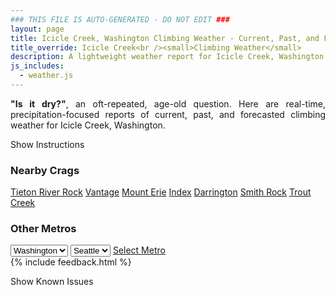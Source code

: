 ```yaml
---
### THIS FILE IS AUTO-GENERATED - DO NOT EDIT ###
layout: page
title: Icicle Creek, Washington Climbing Weather - Current, Past, and Forecasted Report
title_override: Icicle Creek<br /><small>Climbing Weather</small>
description: A lightweight weather report for Icicle Creek, Washington. Optimized for slow internet connections.
js_includes:
  - weather.js
---
```


<section class="measure center lh-copy f5-ns f6 ph2 mv4" style="text-align: justify;">
<strong>"Is it dry?"</strong>, an oft-repeated, age-old question. Here are real-time,
precipitation-focused reports of current, past, and forecasted climbing weather for Icicle Creek, Washington.
</section>

<p id="settings-toggle" class="mw5 b center tc hover-light-red black-70 pointer">Show Instructions</p>
<section id="settings" class="overflow-hidden" style="display:none;">
    <div class="mv2 ph2 center">
        <div class="fn f6 tc pv2">
            <p class="measure lh-copy center"><strong>Show/hide hourly forecasts</strong> by clicking the desired day.</p>
            <hr class="mw5 p0 mv2 o-60 b0 bt b--light-red light-red bg-light-red">
            <p class="measure lh-copy center"><strong>Current and Past conditions</strong> are measured by the nearest weather station. <strong>Forecast conditions</strong> are calculated and polled separately.</p>
            <hr class="mw5 p0 mv2 o-60 b0 bt b--light-red light-red bg-light-red">
            <p class="measure lh-copy center"><strong>Having issues?</strong> Try <a id="clear-cache" class="no-underline relative fancy-link light-red hover-light-red" href="#">clearing the local cache</a>.</p>
            <hr class="mw5 p0 mv2 o-60 b0 bt b--light-red light-red bg-light-red">
            <p class="measure lh-copy center">Weather data sourced from <a class="no-underline fancy-link relative light-red" target="_blank" href="https://www.weather.gov/documentation/services-web-api">weather.gov</a>.</p>
        </div>
    </div>
</section>
<section id="weather" data-crag="icicle-creek-washington" class="mv4-ns mv3 ph2 center"></section>
<section id="nearby" class="tc lh-copy">
  <h3>Nearby Crags</h3>
<a class="nowrap no-underline fancy-link relative light-red mh3" href="/crags/tieton-river-rock-washington-weather.html">Tieton River Rock</a>
<a class="nowrap no-underline fancy-link relative light-red mh3" href="/crags/vantage-washington-weather.html">Vantage</a>
<a class="nowrap no-underline fancy-link relative light-red mh3" href="/crags/mount-erie-washington-weather.html">Mount Erie</a>
<a class="nowrap no-underline fancy-link relative light-red mh3" href="/crags/index-washington-weather.html">Index</a>
<a class="nowrap no-underline fancy-link relative light-red mh3" href="/crags/darrington-washington-weather.html">Darrington</a>
<a class="nowrap no-underline fancy-link relative light-red mh3" href="/crags/smith-rock-oregon-weather.html">Smith Rock</a>
<a class="nowrap no-underline fancy-link relative light-red mh3" href="/crags/trout-creek-oregon-weather.html">Trout Creek</a>
</section>
<section id="nearby" class="tc lh-copy">
  <h3>Other Metros</h3>
  <select class="ma1 bg-near-white pa2" id="stateSel">
    <option value="Texas">Texas</option>
    <option value="Washington" selected>Washington</option>
    <option value="Colorado">Colorado</option>
    <option value="Tennessee">Tennessee</option>
    <option value="Utah">Utah</option>
    <option value="California">California</option>
  </select>
  <select class="ma1 bg-near-white pa2" id="citySel">
    <option value="Seattle" selected>Seattle</option>
  </select>
  <a id="selectMetro" class="f6 link dim ph3 pv2 ma1 dib white bg-light-red" href="/crags/seattle-washington-weather.html">Select Metro</a>
  <script>
    var states = [];
    states["Texas"] = "Austin"
    states["Washington"] = "Seattle"
    states["Colorado"] = "Denver"
    states["Tennessee"] = "Nashville"
    states["Utah"] = "Salt Lake City"
    states["California"] = "San Francisco|Los Angeles"
  </script>
</section>
{% include feedback.html %}
<p id="issues-toggle" class="mw5 b center tc hover-light-red black-70 pointer">Show Known Issues</p>
<section id="issues" class="overflow-hidden tc f6">
</section>

<script>
  var weekly_OTX_35_103 = false
  var hourly_OTX_35_103 = {"@context":["https://geojson.org/geojson-ld/geojson-context.jsonld",{"@version":"1.1","wx":"https://api.weather.gov/ontology#","geo":"http://www.opengis.net/ont/geosparql#","unit":"http://codes.wmo.int/common/unit/","@vocab":"https://api.weather.gov/ontology#"}],"type":"Feature","geometry":{"type":"Polygon","coordinates":[[[-120.7345075,47.548385],[-120.72864890000001,47.527796900000006],[-120.69818380000001,47.5317458],[-120.70403590000001,47.5523341],[-120.7345075,47.548385]]]},"properties":{"updated":"2022-12-11T07:37:02+00:00","units":"us","forecastGenerator":"HourlyForecastGenerator","generatedAt":"2022-12-11T08:35:51+00:00","updateTime":"2022-12-11T07:37:02+00:00","validTimes":"2022-12-11T01:00:00+00:00/P7DT2H","elevation":{"unitCode":"wmoUnit:m","value":627.888},"periods":[{"number":1,"name":"","startTime":"2022-12-11T00:00:00-08:00","endTime":"2022-12-11T01:00:00-08:00","isDaytime":false,"temperature":30,"temperatureUnit":"F","temperatureTrend":null,"windSpeed":"5 mph","windDirection":"SE","icon":"https://api.weather.gov/icons/land/night/bkn?size=small","shortForecast":"Mostly Cloudy","detailedForecast":""},{"number":2,"name":"","startTime":"2022-12-11T01:00:00-08:00","endTime":"2022-12-11T02:00:00-08:00","isDaytime":false,"temperature":30,"temperatureUnit":"F","temperatureTrend":null,"windSpeed":"5 mph","windDirection":"SW","icon":"https://api.weather.gov/icons/land/night/bkn?size=small","shortForecast":"Mostly Cloudy","detailedForecast":""},{"number":3,"name":"","startTime":"2022-12-11T02:00:00-08:00","endTime":"2022-12-11T03:00:00-08:00","isDaytime":false,"temperature":30,"temperatureUnit":"F","temperatureTrend":null,"windSpeed":"5 mph","windDirection":"W","icon":"https://api.weather.gov/icons/land/night/bkn?size=small","shortForecast":"Mostly Cloudy","detailedForecast":""},{"number":4,"name":"","startTime":"2022-12-11T03:00:00-08:00","endTime":"2022-12-11T04:00:00-08:00","isDaytime":false,"temperature":31,"temperatureUnit":"F","temperatureTrend":null,"windSpeed":"5 mph","windDirection":"NW","icon":"https://api.weather.gov/icons/land/night/bkn?size=small","shortForecast":"Mostly Cloudy","detailedForecast":""},{"number":5,"name":"","startTime":"2022-12-11T04:00:00-08:00","endTime":"2022-12-11T05:00:00-08:00","isDaytime":false,"temperature":31,"temperatureUnit":"F","temperatureTrend":null,"windSpeed":"3 mph","windDirection":"W","icon":"https://api.weather.gov/icons/land/night/bkn?size=small","shortForecast":"Mostly Cloudy","detailedForecast":""},{"number":6,"name":"","startTime":"2022-12-11T05:00:00-08:00","endTime":"2022-12-11T06:00:00-08:00","isDaytime":false,"temperature":29,"temperatureUnit":"F","temperatureTrend":null,"windSpeed":"5 mph","windDirection":"W","icon":"https://api.weather.gov/icons/land/night/bkn?size=small","shortForecast":"Mostly Cloudy","detailedForecast":""},{"number":7,"name":"","startTime":"2022-12-11T06:00:00-08:00","endTime":"2022-12-11T07:00:00-08:00","isDaytime":true,"temperature":30,"temperatureUnit":"F","temperatureTrend":null,"windSpeed":"5 mph","windDirection":"W","icon":"https://api.weather.gov/icons/land/day/bkn?size=small","shortForecast":"Mostly Cloudy","detailedForecast":""},{"number":8,"name":"","startTime":"2022-12-11T07:00:00-08:00","endTime":"2022-12-11T08:00:00-08:00","isDaytime":true,"temperature":30,"temperatureUnit":"F","temperatureTrend":null,"windSpeed":"5 mph","windDirection":"W","icon":"https://api.weather.gov/icons/land/day/bkn?size=small","shortForecast":"Mostly Cloudy","detailedForecast":""},{"number":9,"name":"","startTime":"2022-12-11T08:00:00-08:00","endTime":"2022-12-11T09:00:00-08:00","isDaytime":true,"temperature":29,"temperatureUnit":"F","temperatureTrend":null,"windSpeed":"5 mph","windDirection":"W","icon":"https://api.weather.gov/icons/land/day/bkn?size=small","shortForecast":"Partly Sunny","detailedForecast":""},{"number":10,"name":"","startTime":"2022-12-11T09:00:00-08:00","endTime":"2022-12-11T10:00:00-08:00","isDaytime":true,"temperature":32,"temperatureUnit":"F","temperatureTrend":null,"windSpeed":"3 mph","windDirection":"W","icon":"https://api.weather.gov/icons/land/day/bkn?size=small","shortForecast":"Partly Sunny","detailedForecast":""},{"number":11,"name":"","startTime":"2022-12-11T10:00:00-08:00","endTime":"2022-12-11T11:00:00-08:00","isDaytime":true,"temperature":33,"temperatureUnit":"F","temperatureTrend":null,"windSpeed":"5 mph","windDirection":"W","icon":"https://api.weather.gov/icons/land/day/fog?size=small","shortForecast":"Widespread Freezing Fog","detailedForecast":""},{"number":12,"name":"","startTime":"2022-12-11T11:00:00-08:00","endTime":"2022-12-11T12:00:00-08:00","isDaytime":true,"temperature":35,"temperatureUnit":"F","temperatureTrend":null,"windSpeed":"5 mph","windDirection":"NW","icon":"https://api.weather.gov/icons/land/day/sct?size=small","shortForecast":"Mostly Sunny","detailedForecast":""},{"number":13,"name":"","startTime":"2022-12-11T12:00:00-08:00","endTime":"2022-12-11T13:00:00-08:00","isDaytime":true,"temperature":35,"temperatureUnit":"F","temperatureTrend":null,"windSpeed":"6 mph","windDirection":"NW","icon":"https://api.weather.gov/icons/land/day/sct?size=small","shortForecast":"Mostly Sunny","detailedForecast":""},{"number":14,"name":"","startTime":"2022-12-11T13:00:00-08:00","endTime":"2022-12-11T14:00:00-08:00","isDaytime":true,"temperature":35,"temperatureUnit":"F","temperatureTrend":null,"windSpeed":"6 mph","windDirection":"W","icon":"https://api.weather.gov/icons/land/day/bkn?size=small","shortForecast":"Partly Sunny","detailedForecast":""},{"number":15,"name":"","startTime":"2022-12-11T14:00:00-08:00","endTime":"2022-12-11T15:00:00-08:00","isDaytime":true,"temperature":34,"temperatureUnit":"F","temperatureTrend":null,"windSpeed":"7 mph","windDirection":"W","icon":"https://api.weather.gov/icons/land/day/sct?size=small","shortForecast":"Mostly Sunny","detailedForecast":""},{"number":16,"name":"","startTime":"2022-12-11T15:00:00-08:00","endTime":"2022-12-11T16:00:00-08:00","isDaytime":true,"temperature":33,"temperatureUnit":"F","temperatureTrend":null,"windSpeed":"8 mph","windDirection":"W","icon":"https://api.weather.gov/icons/land/day/sct?size=small","shortForecast":"Mostly Sunny","detailedForecast":""},{"number":17,"name":"","startTime":"2022-12-11T16:00:00-08:00","endTime":"2022-12-11T17:00:00-08:00","isDaytime":true,"temperature":30,"temperatureUnit":"F","temperatureTrend":null,"windSpeed":"8 mph","windDirection":"W","icon":"https://api.weather.gov/icons/land/day/sct?size=small","shortForecast":"Mostly Sunny","detailedForecast":""},{"number":18,"name":"","startTime":"2022-12-11T17:00:00-08:00","endTime":"2022-12-11T18:00:00-08:00","isDaytime":true,"temperature":28,"temperatureUnit":"F","temperatureTrend":null,"windSpeed":"8 mph","windDirection":"W","icon":"https://api.weather.gov/icons/land/day/sct?size=small","shortForecast":"Mostly Sunny","detailedForecast":""},{"number":19,"name":"","startTime":"2022-12-11T18:00:00-08:00","endTime":"2022-12-11T19:00:00-08:00","isDaytime":false,"temperature":28,"temperatureUnit":"F","temperatureTrend":null,"windSpeed":"8 mph","windDirection":"W","icon":"https://api.weather.gov/icons/land/night/few?size=small","shortForecast":"Mostly Clear","detailedForecast":""},{"number":20,"name":"","startTime":"2022-12-11T19:00:00-08:00","endTime":"2022-12-11T20:00:00-08:00","isDaytime":false,"temperature":29,"temperatureUnit":"F","temperatureTrend":null,"windSpeed":"9 mph","windDirection":"W","icon":"https://api.weather.gov/icons/land/night/few?size=small","shortForecast":"Mostly Clear","detailedForecast":""},{"number":21,"name":"","startTime":"2022-12-11T20:00:00-08:00","endTime":"2022-12-11T21:00:00-08:00","isDaytime":false,"temperature":28,"temperatureUnit":"F","temperatureTrend":null,"windSpeed":"9 mph","windDirection":"W","icon":"https://api.weather.gov/icons/land/night/few?size=small","shortForecast":"Mostly Clear","detailedForecast":""},{"number":22,"name":"","startTime":"2022-12-11T21:00:00-08:00","endTime":"2022-12-11T22:00:00-08:00","isDaytime":false,"temperature":28,"temperatureUnit":"F","temperatureTrend":null,"windSpeed":"9 mph","windDirection":"W","icon":"https://api.weather.gov/icons/land/night/few?size=small","shortForecast":"Mostly Clear","detailedForecast":""},{"number":23,"name":"","startTime":"2022-12-11T22:00:00-08:00","endTime":"2022-12-11T23:00:00-08:00","isDaytime":false,"temperature":28,"temperatureUnit":"F","temperatureTrend":null,"windSpeed":"8 mph","windDirection":"W","icon":"https://api.weather.gov/icons/land/night/few?size=small","shortForecast":"Mostly Clear","detailedForecast":""},{"number":24,"name":"","startTime":"2022-12-11T23:00:00-08:00","endTime":"2022-12-12T00:00:00-08:00","isDaytime":false,"temperature":27,"temperatureUnit":"F","temperatureTrend":null,"windSpeed":"8 mph","windDirection":"W","icon":"https://api.weather.gov/icons/land/night/few?size=small","shortForecast":"Mostly Clear","detailedForecast":""},{"number":25,"name":"","startTime":"2022-12-12T00:00:00-08:00","endTime":"2022-12-12T01:00:00-08:00","isDaytime":false,"temperature":27,"temperatureUnit":"F","temperatureTrend":null,"windSpeed":"8 mph","windDirection":"W","icon":"https://api.weather.gov/icons/land/night/few?size=small","shortForecast":"Mostly Clear","detailedForecast":""},{"number":26,"name":"","startTime":"2022-12-12T01:00:00-08:00","endTime":"2022-12-12T02:00:00-08:00","isDaytime":false,"temperature":26,"temperatureUnit":"F","temperatureTrend":null,"windSpeed":"7 mph","windDirection":"W","icon":"https://api.weather.gov/icons/land/night/sct?size=small","shortForecast":"Partly Cloudy","detailedForecast":""},{"number":27,"name":"","startTime":"2022-12-12T02:00:00-08:00","endTime":"2022-12-12T03:00:00-08:00","isDaytime":false,"temperature":26,"temperatureUnit":"F","temperatureTrend":null,"windSpeed":"7 mph","windDirection":"W","icon":"https://api.weather.gov/icons/land/night/sct?size=small","shortForecast":"Partly Cloudy","detailedForecast":""},{"number":28,"name":"","startTime":"2022-12-12T03:00:00-08:00","endTime":"2022-12-12T04:00:00-08:00","isDaytime":false,"temperature":26,"temperatureUnit":"F","temperatureTrend":null,"windSpeed":"7 mph","windDirection":"W","icon":"https://api.weather.gov/icons/land/night/sct?size=small","shortForecast":"Partly Cloudy","detailedForecast":""},{"number":29,"name":"","startTime":"2022-12-12T04:00:00-08:00","endTime":"2022-12-12T05:00:00-08:00","isDaytime":false,"temperature":26,"temperatureUnit":"F","temperatureTrend":null,"windSpeed":"7 mph","windDirection":"W","icon":"https://api.weather.gov/icons/land/night/sct?size=small","shortForecast":"Partly Cloudy","detailedForecast":""},{"number":30,"name":"","startTime":"2022-12-12T05:00:00-08:00","endTime":"2022-12-12T06:00:00-08:00","isDaytime":false,"temperature":25,"temperatureUnit":"F","temperatureTrend":null,"windSpeed":"7 mph","windDirection":"W","icon":"https://api.weather.gov/icons/land/night/sct?size=small","shortForecast":"Partly Cloudy","detailedForecast":""},{"number":31,"name":"","startTime":"2022-12-12T06:00:00-08:00","endTime":"2022-12-12T07:00:00-08:00","isDaytime":true,"temperature":24,"temperatureUnit":"F","temperatureTrend":null,"windSpeed":"7 mph","windDirection":"W","icon":"https://api.weather.gov/icons/land/day/sct?size=small","shortForecast":"Mostly Sunny","detailedForecast":""},{"number":32,"name":"","startTime":"2022-12-12T07:00:00-08:00","endTime":"2022-12-12T08:00:00-08:00","isDaytime":true,"temperature":24,"temperatureUnit":"F","temperatureTrend":null,"windSpeed":"6 mph","windDirection":"W","icon":"https://api.weather.gov/icons/land/day/sct?size=small","shortForecast":"Mostly Sunny","detailedForecast":""},{"number":33,"name":"","startTime":"2022-12-12T08:00:00-08:00","endTime":"2022-12-12T09:00:00-08:00","isDaytime":true,"temperature":25,"temperatureUnit":"F","temperatureTrend":null,"windSpeed":"6 mph","windDirection":"W","icon":"https://api.weather.gov/icons/land/day/sct?size=small","shortForecast":"Mostly Sunny","detailedForecast":""},{"number":34,"name":"","startTime":"2022-12-12T09:00:00-08:00","endTime":"2022-12-12T10:00:00-08:00","isDaytime":true,"temperature":26,"temperatureUnit":"F","temperatureTrend":null,"windSpeed":"6 mph","windDirection":"W","icon":"https://api.weather.gov/icons/land/day/sct?size=small","shortForecast":"Mostly Sunny","detailedForecast":""},{"number":35,"name":"","startTime":"2022-12-12T10:00:00-08:00","endTime":"2022-12-12T11:00:00-08:00","isDaytime":true,"temperature":28,"temperatureUnit":"F","temperatureTrend":null,"windSpeed":"5 mph","windDirection":"W","icon":"https://api.weather.gov/icons/land/day/sct?size=small","shortForecast":"Mostly Sunny","detailedForecast":""},{"number":36,"name":"","startTime":"2022-12-12T11:00:00-08:00","endTime":"2022-12-12T12:00:00-08:00","isDaytime":true,"temperature":30,"temperatureUnit":"F","temperatureTrend":null,"windSpeed":"5 mph","windDirection":"W","icon":"https://api.weather.gov/icons/land/day/sct?size=small","shortForecast":"Mostly Sunny","detailedForecast":""},{"number":37,"name":"","startTime":"2022-12-12T12:00:00-08:00","endTime":"2022-12-12T13:00:00-08:00","isDaytime":true,"temperature":32,"temperatureUnit":"F","temperatureTrend":null,"windSpeed":"5 mph","windDirection":"W","icon":"https://api.weather.gov/icons/land/day/sct?size=small","shortForecast":"Mostly Sunny","detailedForecast":""},{"number":38,"name":"","startTime":"2022-12-12T13:00:00-08:00","endTime":"2022-12-12T14:00:00-08:00","isDaytime":true,"temperature":32,"temperatureUnit":"F","temperatureTrend":null,"windSpeed":"3 mph","windDirection":"NW","icon":"https://api.weather.gov/icons/land/day/sct?size=small","shortForecast":"Mostly Sunny","detailedForecast":""},{"number":39,"name":"","startTime":"2022-12-12T14:00:00-08:00","endTime":"2022-12-12T15:00:00-08:00","isDaytime":true,"temperature":31,"temperatureUnit":"F","temperatureTrend":null,"windSpeed":"3 mph","windDirection":"NW","icon":"https://api.weather.gov/icons/land/day/sct?size=small","shortForecast":"Mostly Sunny","detailedForecast":""},{"number":40,"name":"","startTime":"2022-12-12T15:00:00-08:00","endTime":"2022-12-12T16:00:00-08:00","isDaytime":true,"temperature":29,"temperatureUnit":"F","temperatureTrend":null,"windSpeed":"3 mph","windDirection":"NW","icon":"https://api.weather.gov/icons/land/day/sct?size=small","shortForecast":"Mostly Sunny","detailedForecast":""},{"number":41,"name":"","startTime":"2022-12-12T16:00:00-08:00","endTime":"2022-12-12T17:00:00-08:00","isDaytime":true,"temperature":27,"temperatureUnit":"F","temperatureTrend":null,"windSpeed":"3 mph","windDirection":"W","icon":"https://api.weather.gov/icons/land/day/sct?size=small","shortForecast":"Mostly Sunny","detailedForecast":""},{"number":42,"name":"","startTime":"2022-12-12T17:00:00-08:00","endTime":"2022-12-12T18:00:00-08:00","isDaytime":true,"temperature":26,"temperatureUnit":"F","temperatureTrend":null,"windSpeed":"3 mph","windDirection":"W","icon":"https://api.weather.gov/icons/land/day/sct?size=small","shortForecast":"Mostly Sunny","detailedForecast":""},{"number":43,"name":"","startTime":"2022-12-12T18:00:00-08:00","endTime":"2022-12-12T19:00:00-08:00","isDaytime":false,"temperature":25,"temperatureUnit":"F","temperatureTrend":null,"windSpeed":"3 mph","windDirection":"W","icon":"https://api.weather.gov/icons/land/night/sct?size=small","shortForecast":"Partly Cloudy","detailedForecast":""},{"number":44,"name":"","startTime":"2022-12-12T19:00:00-08:00","endTime":"2022-12-12T20:00:00-08:00","isDaytime":false,"temperature":24,"temperatureUnit":"F","temperatureTrend":null,"windSpeed":"5 mph","windDirection":"W","icon":"https://api.weather.gov/icons/land/night/sct?size=small","shortForecast":"Partly Cloudy","detailedForecast":""},{"number":45,"name":"","startTime":"2022-12-12T20:00:00-08:00","endTime":"2022-12-12T21:00:00-08:00","isDaytime":false,"temperature":24,"temperatureUnit":"F","temperatureTrend":null,"windSpeed":"5 mph","windDirection":"W","icon":"https://api.weather.gov/icons/land/night/sct?size=small","shortForecast":"Partly Cloudy","detailedForecast":""},{"number":46,"name":"","startTime":"2022-12-12T21:00:00-08:00","endTime":"2022-12-12T22:00:00-08:00","isDaytime":false,"temperature":24,"temperatureUnit":"F","temperatureTrend":null,"windSpeed":"5 mph","windDirection":"W","icon":"https://api.weather.gov/icons/land/night/sct?size=small","shortForecast":"Partly Cloudy","detailedForecast":""},{"number":47,"name":"","startTime":"2022-12-12T22:00:00-08:00","endTime":"2022-12-12T23:00:00-08:00","isDaytime":false,"temperature":24,"temperatureUnit":"F","temperatureTrend":null,"windSpeed":"5 mph","windDirection":"W","icon":"https://api.weather.gov/icons/land/night/sct?size=small","shortForecast":"Partly Cloudy","detailedForecast":""},{"number":48,"name":"","startTime":"2022-12-12T23:00:00-08:00","endTime":"2022-12-13T00:00:00-08:00","isDaytime":false,"temperature":23,"temperatureUnit":"F","temperatureTrend":null,"windSpeed":"5 mph","windDirection":"W","icon":"https://api.weather.gov/icons/land/night/sct?size=small","shortForecast":"Partly Cloudy","detailedForecast":""},{"number":49,"name":"","startTime":"2022-12-13T00:00:00-08:00","endTime":"2022-12-13T01:00:00-08:00","isDaytime":false,"temperature":23,"temperatureUnit":"F","temperatureTrend":null,"windSpeed":"5 mph","windDirection":"W","icon":"https://api.weather.gov/icons/land/night/sct?size=small","shortForecast":"Partly Cloudy","detailedForecast":""},{"number":50,"name":"","startTime":"2022-12-13T01:00:00-08:00","endTime":"2022-12-13T02:00:00-08:00","isDaytime":false,"temperature":23,"temperatureUnit":"F","temperatureTrend":null,"windSpeed":"3 mph","windDirection":"W","icon":"https://api.weather.gov/icons/land/night/sct?size=small","shortForecast":"Partly Cloudy","detailedForecast":""},{"number":51,"name":"","startTime":"2022-12-13T02:00:00-08:00","endTime":"2022-12-13T03:00:00-08:00","isDaytime":false,"temperature":22,"temperatureUnit":"F","temperatureTrend":null,"windSpeed":"3 mph","windDirection":"W","icon":"https://api.weather.gov/icons/land/night/sct?size=small","shortForecast":"Partly Cloudy","detailedForecast":""},{"number":52,"name":"","startTime":"2022-12-13T03:00:00-08:00","endTime":"2022-12-13T04:00:00-08:00","isDaytime":false,"temperature":21,"temperatureUnit":"F","temperatureTrend":null,"windSpeed":"3 mph","windDirection":"W","icon":"https://api.weather.gov/icons/land/night/sct?size=small","shortForecast":"Partly Cloudy","detailedForecast":""},{"number":53,"name":"","startTime":"2022-12-13T04:00:00-08:00","endTime":"2022-12-13T05:00:00-08:00","isDaytime":false,"temperature":20,"temperatureUnit":"F","temperatureTrend":null,"windSpeed":"3 mph","windDirection":"W","icon":"https://api.weather.gov/icons/land/night/sct?size=small","shortForecast":"Partly Cloudy","detailedForecast":""},{"number":54,"name":"","startTime":"2022-12-13T05:00:00-08:00","endTime":"2022-12-13T06:00:00-08:00","isDaytime":false,"temperature":19,"temperatureUnit":"F","temperatureTrend":null,"windSpeed":"3 mph","windDirection":"W","icon":"https://api.weather.gov/icons/land/night/sct?size=small","shortForecast":"Partly Cloudy","detailedForecast":""},{"number":55,"name":"","startTime":"2022-12-13T06:00:00-08:00","endTime":"2022-12-13T07:00:00-08:00","isDaytime":true,"temperature":19,"temperatureUnit":"F","temperatureTrend":null,"windSpeed":"3 mph","windDirection":"W","icon":"https://api.weather.gov/icons/land/day/sct?size=small","shortForecast":"Mostly Sunny","detailedForecast":""},{"number":56,"name":"","startTime":"2022-12-13T07:00:00-08:00","endTime":"2022-12-13T08:00:00-08:00","isDaytime":true,"temperature":19,"temperatureUnit":"F","temperatureTrend":null,"windSpeed":"5 mph","windDirection":"W","icon":"https://api.weather.gov/icons/land/day/sct?size=small","shortForecast":"Mostly Sunny","detailedForecast":""},{"number":57,"name":"","startTime":"2022-12-13T08:00:00-08:00","endTime":"2022-12-13T09:00:00-08:00","isDaytime":true,"temperature":20,"temperatureUnit":"F","temperatureTrend":null,"windSpeed":"5 mph","windDirection":"W","icon":"https://api.weather.gov/icons/land/day/sct?size=small","shortForecast":"Mostly Sunny","detailedForecast":""},{"number":58,"name":"","startTime":"2022-12-13T09:00:00-08:00","endTime":"2022-12-13T10:00:00-08:00","isDaytime":true,"temperature":23,"temperatureUnit":"F","temperatureTrend":null,"windSpeed":"5 mph","windDirection":"W","icon":"https://api.weather.gov/icons/land/day/sct?size=small","shortForecast":"Mostly Sunny","detailedForecast":""},{"number":59,"name":"","startTime":"2022-12-13T10:00:00-08:00","endTime":"2022-12-13T11:00:00-08:00","isDaytime":true,"temperature":25,"temperatureUnit":"F","temperatureTrend":null,"windSpeed":"5 mph","windDirection":"E","icon":"https://api.weather.gov/icons/land/day/sct?size=small","shortForecast":"Mostly Sunny","detailedForecast":""},{"number":60,"name":"","startTime":"2022-12-13T11:00:00-08:00","endTime":"2022-12-13T12:00:00-08:00","isDaytime":true,"temperature":27,"temperatureUnit":"F","temperatureTrend":null,"windSpeed":"5 mph","windDirection":"E","icon":"https://api.weather.gov/icons/land/day/sct?size=small","shortForecast":"Mostly Sunny","detailedForecast":""},{"number":61,"name":"","startTime":"2022-12-13T12:00:00-08:00","endTime":"2022-12-13T13:00:00-08:00","isDaytime":true,"temperature":28,"temperatureUnit":"F","temperatureTrend":null,"windSpeed":"5 mph","windDirection":"E","icon":"https://api.weather.gov/icons/land/day/sct?size=small","shortForecast":"Mostly Sunny","detailedForecast":""},{"number":62,"name":"","startTime":"2022-12-13T13:00:00-08:00","endTime":"2022-12-13T14:00:00-08:00","isDaytime":true,"temperature":28,"temperatureUnit":"F","temperatureTrend":null,"windSpeed":"6 mph","windDirection":"E","icon":"https://api.weather.gov/icons/land/day/bkn?size=small","shortForecast":"Partly Sunny","detailedForecast":""},{"number":63,"name":"","startTime":"2022-12-13T14:00:00-08:00","endTime":"2022-12-13T15:00:00-08:00","isDaytime":true,"temperature":27,"temperatureUnit":"F","temperatureTrend":null,"windSpeed":"6 mph","windDirection":"E","icon":"https://api.weather.gov/icons/land/day/bkn?size=small","shortForecast":"Partly Sunny","detailedForecast":""},{"number":64,"name":"","startTime":"2022-12-13T15:00:00-08:00","endTime":"2022-12-13T16:00:00-08:00","isDaytime":true,"temperature":26,"temperatureUnit":"F","temperatureTrend":null,"windSpeed":"6 mph","windDirection":"E","icon":"https://api.weather.gov/icons/land/day/bkn?size=small","shortForecast":"Partly Sunny","detailedForecast":""},{"number":65,"name":"","startTime":"2022-12-13T16:00:00-08:00","endTime":"2022-12-13T17:00:00-08:00","isDaytime":true,"temperature":24,"temperatureUnit":"F","temperatureTrend":null,"windSpeed":"6 mph","windDirection":"E","icon":"https://api.weather.gov/icons/land/day/bkn?size=small","shortForecast":"Partly Sunny","detailedForecast":""},{"number":66,"name":"","startTime":"2022-12-13T17:00:00-08:00","endTime":"2022-12-13T18:00:00-08:00","isDaytime":true,"temperature":23,"temperatureUnit":"F","temperatureTrend":null,"windSpeed":"6 mph","windDirection":"E","icon":"https://api.weather.gov/icons/land/day/bkn?size=small","shortForecast":"Partly Sunny","detailedForecast":""},{"number":67,"name":"","startTime":"2022-12-13T18:00:00-08:00","endTime":"2022-12-13T19:00:00-08:00","isDaytime":false,"temperature":21,"temperatureUnit":"F","temperatureTrend":null,"windSpeed":"6 mph","windDirection":"E","icon":"https://api.weather.gov/icons/land/night/bkn?size=small","shortForecast":"Mostly Cloudy","detailedForecast":""},{"number":68,"name":"","startTime":"2022-12-13T19:00:00-08:00","endTime":"2022-12-13T20:00:00-08:00","isDaytime":false,"temperature":20,"temperatureUnit":"F","temperatureTrend":null,"windSpeed":"6 mph","windDirection":"E","icon":"https://api.weather.gov/icons/land/night/bkn?size=small","shortForecast":"Mostly Cloudy","detailedForecast":""},{"number":69,"name":"","startTime":"2022-12-13T20:00:00-08:00","endTime":"2022-12-13T21:00:00-08:00","isDaytime":false,"temperature":20,"temperatureUnit":"F","temperatureTrend":null,"windSpeed":"6 mph","windDirection":"E","icon":"https://api.weather.gov/icons/land/night/bkn?size=small","shortForecast":"Mostly Cloudy","detailedForecast":""},{"number":70,"name":"","startTime":"2022-12-13T21:00:00-08:00","endTime":"2022-12-13T22:00:00-08:00","isDaytime":false,"temperature":19,"temperatureUnit":"F","temperatureTrend":null,"windSpeed":"6 mph","windDirection":"E","icon":"https://api.weather.gov/icons/land/night/bkn?size=small","shortForecast":"Mostly Cloudy","detailedForecast":""},{"number":71,"name":"","startTime":"2022-12-13T22:00:00-08:00","endTime":"2022-12-13T23:00:00-08:00","isDaytime":false,"temperature":19,"temperatureUnit":"F","temperatureTrend":null,"windSpeed":"6 mph","windDirection":"W","icon":"https://api.weather.gov/icons/land/night/sct?size=small","shortForecast":"Partly Cloudy","detailedForecast":""},{"number":72,"name":"","startTime":"2022-12-13T23:00:00-08:00","endTime":"2022-12-14T00:00:00-08:00","isDaytime":false,"temperature":19,"temperatureUnit":"F","temperatureTrend":null,"windSpeed":"6 mph","windDirection":"W","icon":"https://api.weather.gov/icons/land/night/sct?size=small","shortForecast":"Partly Cloudy","detailedForecast":""},{"number":73,"name":"","startTime":"2022-12-14T00:00:00-08:00","endTime":"2022-12-14T01:00:00-08:00","isDaytime":false,"temperature":19,"temperatureUnit":"F","temperatureTrend":null,"windSpeed":"6 mph","windDirection":"W","icon":"https://api.weather.gov/icons/land/night/sct?size=small","shortForecast":"Partly Cloudy","detailedForecast":""},{"number":74,"name":"","startTime":"2022-12-14T01:00:00-08:00","endTime":"2022-12-14T02:00:00-08:00","isDaytime":false,"temperature":19,"temperatureUnit":"F","temperatureTrend":null,"windSpeed":"6 mph","windDirection":"NW","icon":"https://api.weather.gov/icons/land/night/bkn?size=small","shortForecast":"Mostly Cloudy","detailedForecast":""},{"number":75,"name":"","startTime":"2022-12-14T02:00:00-08:00","endTime":"2022-12-14T03:00:00-08:00","isDaytime":false,"temperature":18,"temperatureUnit":"F","temperatureTrend":null,"windSpeed":"6 mph","windDirection":"NW","icon":"https://api.weather.gov/icons/land/night/bkn?size=small","shortForecast":"Mostly Cloudy","detailedForecast":""},{"number":76,"name":"","startTime":"2022-12-14T03:00:00-08:00","endTime":"2022-12-14T04:00:00-08:00","isDaytime":false,"temperature":18,"temperatureUnit":"F","temperatureTrend":null,"windSpeed":"6 mph","windDirection":"NW","icon":"https://api.weather.gov/icons/land/night/bkn?size=small","shortForecast":"Mostly Cloudy","detailedForecast":""},{"number":77,"name":"","startTime":"2022-12-14T04:00:00-08:00","endTime":"2022-12-14T05:00:00-08:00","isDaytime":false,"temperature":18,"temperatureUnit":"F","temperatureTrend":null,"windSpeed":"6 mph","windDirection":"W","icon":"https://api.weather.gov/icons/land/night/bkn?size=small","shortForecast":"Mostly Cloudy","detailedForecast":""},{"number":78,"name":"","startTime":"2022-12-14T05:00:00-08:00","endTime":"2022-12-14T06:00:00-08:00","isDaytime":false,"temperature":17,"temperatureUnit":"F","temperatureTrend":null,"windSpeed":"6 mph","windDirection":"W","icon":"https://api.weather.gov/icons/land/night/bkn?size=small","shortForecast":"Mostly Cloudy","detailedForecast":""},{"number":79,"name":"","startTime":"2022-12-14T06:00:00-08:00","endTime":"2022-12-14T07:00:00-08:00","isDaytime":true,"temperature":17,"temperatureUnit":"F","temperatureTrend":null,"windSpeed":"6 mph","windDirection":"W","icon":"https://api.weather.gov/icons/land/day/bkn?size=small","shortForecast":"Partly Sunny","detailedForecast":""},{"number":80,"name":"","startTime":"2022-12-14T07:00:00-08:00","endTime":"2022-12-14T08:00:00-08:00","isDaytime":true,"temperature":16,"temperatureUnit":"F","temperatureTrend":null,"windSpeed":"5 mph","windDirection":"N","icon":"https://api.weather.gov/icons/land/day/bkn?size=small","shortForecast":"Partly Sunny","detailedForecast":""},{"number":81,"name":"","startTime":"2022-12-14T08:00:00-08:00","endTime":"2022-12-14T09:00:00-08:00","isDaytime":true,"temperature":17,"temperatureUnit":"F","temperatureTrend":null,"windSpeed":"5 mph","windDirection":"N","icon":"https://api.weather.gov/icons/land/day/bkn?size=small","shortForecast":"Partly Sunny","detailedForecast":""},{"number":82,"name":"","startTime":"2022-12-14T09:00:00-08:00","endTime":"2022-12-14T10:00:00-08:00","isDaytime":true,"temperature":19,"temperatureUnit":"F","temperatureTrend":null,"windSpeed":"5 mph","windDirection":"N","icon":"https://api.weather.gov/icons/land/day/bkn?size=small","shortForecast":"Partly Sunny","detailedForecast":""},{"number":83,"name":"","startTime":"2022-12-14T10:00:00-08:00","endTime":"2022-12-14T11:00:00-08:00","isDaytime":true,"temperature":20,"temperatureUnit":"F","temperatureTrend":null,"windSpeed":"5 mph","windDirection":"E","icon":"https://api.weather.gov/icons/land/day/bkn?size=small","shortForecast":"Partly Sunny","detailedForecast":""},{"number":84,"name":"","startTime":"2022-12-14T11:00:00-08:00","endTime":"2022-12-14T12:00:00-08:00","isDaytime":true,"temperature":22,"temperatureUnit":"F","temperatureTrend":null,"windSpeed":"5 mph","windDirection":"E","icon":"https://api.weather.gov/icons/land/day/bkn?size=small","shortForecast":"Partly Sunny","detailedForecast":""},{"number":85,"name":"","startTime":"2022-12-14T12:00:00-08:00","endTime":"2022-12-14T13:00:00-08:00","isDaytime":true,"temperature":23,"temperatureUnit":"F","temperatureTrend":null,"windSpeed":"5 mph","windDirection":"E","icon":"https://api.weather.gov/icons/land/day/bkn?size=small","shortForecast":"Partly Sunny","detailedForecast":""},{"number":86,"name":"","startTime":"2022-12-14T13:00:00-08:00","endTime":"2022-12-14T14:00:00-08:00","isDaytime":true,"temperature":24,"temperatureUnit":"F","temperatureTrend":null,"windSpeed":"6 mph","windDirection":"E","icon":"https://api.weather.gov/icons/land/day/sct?size=small","shortForecast":"Mostly Sunny","detailedForecast":""},{"number":87,"name":"","startTime":"2022-12-14T14:00:00-08:00","endTime":"2022-12-14T15:00:00-08:00","isDaytime":true,"temperature":23,"temperatureUnit":"F","temperatureTrend":null,"windSpeed":"6 mph","windDirection":"E","icon":"https://api.weather.gov/icons/land/day/sct?size=small","shortForecast":"Mostly Sunny","detailedForecast":""},{"number":88,"name":"","startTime":"2022-12-14T15:00:00-08:00","endTime":"2022-12-14T16:00:00-08:00","isDaytime":true,"temperature":21,"temperatureUnit":"F","temperatureTrend":null,"windSpeed":"6 mph","windDirection":"E","icon":"https://api.weather.gov/icons/land/day/sct?size=small","shortForecast":"Mostly Sunny","detailedForecast":""},{"number":89,"name":"","startTime":"2022-12-14T16:00:00-08:00","endTime":"2022-12-14T17:00:00-08:00","isDaytime":true,"temperature":20,"temperatureUnit":"F","temperatureTrend":null,"windSpeed":"6 mph","windDirection":"E","icon":"https://api.weather.gov/icons/land/day/sct?size=small","shortForecast":"Mostly Sunny","detailedForecast":""},{"number":90,"name":"","startTime":"2022-12-14T17:00:00-08:00","endTime":"2022-12-14T18:00:00-08:00","isDaytime":true,"temperature":19,"temperatureUnit":"F","temperatureTrend":null,"windSpeed":"6 mph","windDirection":"E","icon":"https://api.weather.gov/icons/land/day/sct?size=small","shortForecast":"Mostly Sunny","detailedForecast":""},{"number":91,"name":"","startTime":"2022-12-14T18:00:00-08:00","endTime":"2022-12-14T19:00:00-08:00","isDaytime":false,"temperature":18,"temperatureUnit":"F","temperatureTrend":null,"windSpeed":"6 mph","windDirection":"E","icon":"https://api.weather.gov/icons/land/night/sct?size=small","shortForecast":"Partly Cloudy","detailedForecast":""},{"number":92,"name":"","startTime":"2022-12-14T19:00:00-08:00","endTime":"2022-12-14T20:00:00-08:00","isDaytime":false,"temperature":17,"temperatureUnit":"F","temperatureTrend":null,"windSpeed":"7 mph","windDirection":"NE","icon":"https://api.weather.gov/icons/land/night/bkn?size=small","shortForecast":"Mostly Cloudy","detailedForecast":""},{"number":93,"name":"","startTime":"2022-12-14T20:00:00-08:00","endTime":"2022-12-14T21:00:00-08:00","isDaytime":false,"temperature":17,"temperatureUnit":"F","temperatureTrend":null,"windSpeed":"7 mph","windDirection":"NE","icon":"https://api.weather.gov/icons/land/night/bkn?size=small","shortForecast":"Mostly Cloudy","detailedForecast":""},{"number":94,"name":"","startTime":"2022-12-14T21:00:00-08:00","endTime":"2022-12-14T22:00:00-08:00","isDaytime":false,"temperature":17,"temperatureUnit":"F","temperatureTrend":null,"windSpeed":"7 mph","windDirection":"NE","icon":"https://api.weather.gov/icons/land/night/bkn?size=small","shortForecast":"Mostly Cloudy","detailedForecast":""},{"number":95,"name":"","startTime":"2022-12-14T22:00:00-08:00","endTime":"2022-12-14T23:00:00-08:00","isDaytime":false,"temperature":17,"temperatureUnit":"F","temperatureTrend":null,"windSpeed":"7 mph","windDirection":"NW","icon":"https://api.weather.gov/icons/land/night/sct?size=small","shortForecast":"Partly Cloudy","detailedForecast":""},{"number":96,"name":"","startTime":"2022-12-14T23:00:00-08:00","endTime":"2022-12-15T00:00:00-08:00","isDaytime":false,"temperature":17,"temperatureUnit":"F","temperatureTrend":null,"windSpeed":"7 mph","windDirection":"NW","icon":"https://api.weather.gov/icons/land/night/sct?size=small","shortForecast":"Partly Cloudy","detailedForecast":""},{"number":97,"name":"","startTime":"2022-12-15T00:00:00-08:00","endTime":"2022-12-15T01:00:00-08:00","isDaytime":false,"temperature":17,"temperatureUnit":"F","temperatureTrend":null,"windSpeed":"7 mph","windDirection":"NW","icon":"https://api.weather.gov/icons/land/night/sct?size=small","shortForecast":"Partly Cloudy","detailedForecast":""},{"number":98,"name":"","startTime":"2022-12-15T01:00:00-08:00","endTime":"2022-12-15T02:00:00-08:00","isDaytime":false,"temperature":17,"temperatureUnit":"F","temperatureTrend":null,"windSpeed":"8 mph","windDirection":"N","icon":"https://api.weather.gov/icons/land/night/sct?size=small","shortForecast":"Partly Cloudy","detailedForecast":""},{"number":99,"name":"","startTime":"2022-12-15T02:00:00-08:00","endTime":"2022-12-15T03:00:00-08:00","isDaytime":false,"temperature":16,"temperatureUnit":"F","temperatureTrend":null,"windSpeed":"8 mph","windDirection":"N","icon":"https://api.weather.gov/icons/land/night/sct?size=small","shortForecast":"Partly Cloudy","detailedForecast":""},{"number":100,"name":"","startTime":"2022-12-15T03:00:00-08:00","endTime":"2022-12-15T04:00:00-08:00","isDaytime":false,"temperature":16,"temperatureUnit":"F","temperatureTrend":null,"windSpeed":"8 mph","windDirection":"N","icon":"https://api.weather.gov/icons/land/night/sct?size=small","shortForecast":"Partly Cloudy","detailedForecast":""},{"number":101,"name":"","startTime":"2022-12-15T04:00:00-08:00","endTime":"2022-12-15T05:00:00-08:00","isDaytime":false,"temperature":15,"temperatureUnit":"F","temperatureTrend":null,"windSpeed":"8 mph","windDirection":"N","icon":"https://api.weather.gov/icons/land/night/sct?size=small","shortForecast":"Partly Cloudy","detailedForecast":""},{"number":102,"name":"","startTime":"2022-12-15T05:00:00-08:00","endTime":"2022-12-15T06:00:00-08:00","isDaytime":false,"temperature":15,"temperatureUnit":"F","temperatureTrend":null,"windSpeed":"8 mph","windDirection":"N","icon":"https://api.weather.gov/icons/land/night/sct?size=small","shortForecast":"Partly Cloudy","detailedForecast":""},{"number":103,"name":"","startTime":"2022-12-15T06:00:00-08:00","endTime":"2022-12-15T07:00:00-08:00","isDaytime":true,"temperature":14,"temperatureUnit":"F","temperatureTrend":null,"windSpeed":"8 mph","windDirection":"N","icon":"https://api.weather.gov/icons/land/day/sct?size=small","shortForecast":"Mostly Sunny","detailedForecast":""},{"number":104,"name":"","startTime":"2022-12-15T07:00:00-08:00","endTime":"2022-12-15T08:00:00-08:00","isDaytime":true,"temperature":14,"temperatureUnit":"F","temperatureTrend":null,"windSpeed":"7 mph","windDirection":"N","icon":"https://api.weather.gov/icons/land/day/sct?size=small","shortForecast":"Mostly Sunny","detailedForecast":""},{"number":105,"name":"","startTime":"2022-12-15T08:00:00-08:00","endTime":"2022-12-15T09:00:00-08:00","isDaytime":true,"temperature":15,"temperatureUnit":"F","temperatureTrend":null,"windSpeed":"7 mph","windDirection":"N","icon":"https://api.weather.gov/icons/land/day/sct?size=small","shortForecast":"Mostly Sunny","detailedForecast":""},{"number":106,"name":"","startTime":"2022-12-15T09:00:00-08:00","endTime":"2022-12-15T10:00:00-08:00","isDaytime":true,"temperature":17,"temperatureUnit":"F","temperatureTrend":null,"windSpeed":"7 mph","windDirection":"N","icon":"https://api.weather.gov/icons/land/day/sct?size=small","shortForecast":"Mostly Sunny","detailedForecast":""},{"number":107,"name":"","startTime":"2022-12-15T10:00:00-08:00","endTime":"2022-12-15T11:00:00-08:00","isDaytime":true,"temperature":19,"temperatureUnit":"F","temperatureTrend":null,"windSpeed":"6 mph","windDirection":"NE","icon":"https://api.weather.gov/icons/land/day/sct?size=small","shortForecast":"Mostly Sunny","detailedForecast":""},{"number":108,"name":"","startTime":"2022-12-15T11:00:00-08:00","endTime":"2022-12-15T12:00:00-08:00","isDaytime":true,"temperature":21,"temperatureUnit":"F","temperatureTrend":null,"windSpeed":"6 mph","windDirection":"NE","icon":"https://api.weather.gov/icons/land/day/sct?size=small","shortForecast":"Mostly Sunny","detailedForecast":""},{"number":109,"name":"","startTime":"2022-12-15T12:00:00-08:00","endTime":"2022-12-15T13:00:00-08:00","isDaytime":true,"temperature":22,"temperatureUnit":"F","temperatureTrend":null,"windSpeed":"6 mph","windDirection":"NE","icon":"https://api.weather.gov/icons/land/day/sct?size=small","shortForecast":"Mostly Sunny","detailedForecast":""},{"number":110,"name":"","startTime":"2022-12-15T13:00:00-08:00","endTime":"2022-12-15T14:00:00-08:00","isDaytime":true,"temperature":23,"temperatureUnit":"F","temperatureTrend":null,"windSpeed":"7 mph","windDirection":"E","icon":"https://api.weather.gov/icons/land/day/few?size=small","shortForecast":"Sunny","detailedForecast":""},{"number":111,"name":"","startTime":"2022-12-15T14:00:00-08:00","endTime":"2022-12-15T15:00:00-08:00","isDaytime":true,"temperature":22,"temperatureUnit":"F","temperatureTrend":null,"windSpeed":"7 mph","windDirection":"E","icon":"https://api.weather.gov/icons/land/day/few?size=small","shortForecast":"Sunny","detailedForecast":""},{"number":112,"name":"","startTime":"2022-12-15T15:00:00-08:00","endTime":"2022-12-15T16:00:00-08:00","isDaytime":true,"temperature":20,"temperatureUnit":"F","temperatureTrend":null,"windSpeed":"7 mph","windDirection":"E","icon":"https://api.weather.gov/icons/land/day/few?size=small","shortForecast":"Sunny","detailedForecast":""},{"number":113,"name":"","startTime":"2022-12-15T16:00:00-08:00","endTime":"2022-12-15T17:00:00-08:00","isDaytime":true,"temperature":18,"temperatureUnit":"F","temperatureTrend":null,"windSpeed":"7 mph","windDirection":"E","icon":"https://api.weather.gov/icons/land/day/few?size=small","shortForecast":"Sunny","detailedForecast":""},{"number":114,"name":"","startTime":"2022-12-15T17:00:00-08:00","endTime":"2022-12-15T18:00:00-08:00","isDaytime":true,"temperature":17,"temperatureUnit":"F","temperatureTrend":null,"windSpeed":"7 mph","windDirection":"E","icon":"https://api.weather.gov/icons/land/day/few?size=small","shortForecast":"Sunny","detailedForecast":""},{"number":115,"name":"","startTime":"2022-12-15T18:00:00-08:00","endTime":"2022-12-15T19:00:00-08:00","isDaytime":false,"temperature":16,"temperatureUnit":"F","temperatureTrend":null,"windSpeed":"7 mph","windDirection":"E","icon":"https://api.weather.gov/icons/land/night/few?size=small","shortForecast":"Mostly Clear","detailedForecast":""},{"number":116,"name":"","startTime":"2022-12-15T19:00:00-08:00","endTime":"2022-12-15T20:00:00-08:00","isDaytime":false,"temperature":16,"temperatureUnit":"F","temperatureTrend":null,"windSpeed":"7 mph","windDirection":"E","icon":"https://api.weather.gov/icons/land/night/few?size=small","shortForecast":"Mostly Clear","detailedForecast":""},{"number":117,"name":"","startTime":"2022-12-15T20:00:00-08:00","endTime":"2022-12-15T21:00:00-08:00","isDaytime":false,"temperature":15,"temperatureUnit":"F","temperatureTrend":null,"windSpeed":"7 mph","windDirection":"E","icon":"https://api.weather.gov/icons/land/night/few?size=small","shortForecast":"Mostly Clear","detailedForecast":""},{"number":118,"name":"","startTime":"2022-12-15T21:00:00-08:00","endTime":"2022-12-15T22:00:00-08:00","isDaytime":false,"temperature":15,"temperatureUnit":"F","temperatureTrend":null,"windSpeed":"7 mph","windDirection":"E","icon":"https://api.weather.gov/icons/land/night/few?size=small","shortForecast":"Mostly Clear","detailedForecast":""},{"number":119,"name":"","startTime":"2022-12-15T22:00:00-08:00","endTime":"2022-12-15T23:00:00-08:00","isDaytime":false,"temperature":15,"temperatureUnit":"F","temperatureTrend":null,"windSpeed":"7 mph","windDirection":"W","icon":"https://api.weather.gov/icons/land/night/few?size=small","shortForecast":"Mostly Clear","detailedForecast":""},{"number":120,"name":"","startTime":"2022-12-15T23:00:00-08:00","endTime":"2022-12-16T00:00:00-08:00","isDaytime":false,"temperature":15,"temperatureUnit":"F","temperatureTrend":null,"windSpeed":"7 mph","windDirection":"W","icon":"https://api.weather.gov/icons/land/night/few?size=small","shortForecast":"Mostly Clear","detailedForecast":""},{"number":121,"name":"","startTime":"2022-12-16T00:00:00-08:00","endTime":"2022-12-16T01:00:00-08:00","isDaytime":false,"temperature":15,"temperatureUnit":"F","temperatureTrend":null,"windSpeed":"7 mph","windDirection":"W","icon":"https://api.weather.gov/icons/land/night/few?size=small","shortForecast":"Mostly Clear","detailedForecast":""},{"number":122,"name":"","startTime":"2022-12-16T01:00:00-08:00","endTime":"2022-12-16T02:00:00-08:00","isDaytime":false,"temperature":15,"temperatureUnit":"F","temperatureTrend":null,"windSpeed":"7 mph","windDirection":"W","icon":"https://api.weather.gov/icons/land/night/few?size=small","shortForecast":"Mostly Clear","detailedForecast":""},{"number":123,"name":"","startTime":"2022-12-16T02:00:00-08:00","endTime":"2022-12-16T03:00:00-08:00","isDaytime":false,"temperature":15,"temperatureUnit":"F","temperatureTrend":null,"windSpeed":"7 mph","windDirection":"W","icon":"https://api.weather.gov/icons/land/night/few?size=small","shortForecast":"Mostly Clear","detailedForecast":""},{"number":124,"name":"","startTime":"2022-12-16T03:00:00-08:00","endTime":"2022-12-16T04:00:00-08:00","isDaytime":false,"temperature":15,"temperatureUnit":"F","temperatureTrend":null,"windSpeed":"7 mph","windDirection":"W","icon":"https://api.weather.gov/icons/land/night/few?size=small","shortForecast":"Mostly Clear","detailedForecast":""},{"number":125,"name":"","startTime":"2022-12-16T04:00:00-08:00","endTime":"2022-12-16T05:00:00-08:00","isDaytime":false,"temperature":14,"temperatureUnit":"F","temperatureTrend":null,"windSpeed":"6 mph","windDirection":"NW","icon":"https://api.weather.gov/icons/land/night/few?size=small","shortForecast":"Mostly Clear","detailedForecast":""},{"number":126,"name":"","startTime":"2022-12-16T05:00:00-08:00","endTime":"2022-12-16T06:00:00-08:00","isDaytime":false,"temperature":14,"temperatureUnit":"F","temperatureTrend":null,"windSpeed":"6 mph","windDirection":"NW","icon":"https://api.weather.gov/icons/land/night/few?size=small","shortForecast":"Mostly Clear","detailedForecast":""},{"number":127,"name":"","startTime":"2022-12-16T06:00:00-08:00","endTime":"2022-12-16T07:00:00-08:00","isDaytime":true,"temperature":13,"temperatureUnit":"F","temperatureTrend":null,"windSpeed":"6 mph","windDirection":"NW","icon":"https://api.weather.gov/icons/land/day/few?size=small","shortForecast":"Sunny","detailedForecast":""},{"number":128,"name":"","startTime":"2022-12-16T07:00:00-08:00","endTime":"2022-12-16T08:00:00-08:00","isDaytime":true,"temperature":13,"temperatureUnit":"F","temperatureTrend":null,"windSpeed":"6 mph","windDirection":"NW","icon":"https://api.weather.gov/icons/land/day/few?size=small","shortForecast":"Sunny","detailedForecast":""},{"number":129,"name":"","startTime":"2022-12-16T08:00:00-08:00","endTime":"2022-12-16T09:00:00-08:00","isDaytime":true,"temperature":14,"temperatureUnit":"F","temperatureTrend":null,"windSpeed":"6 mph","windDirection":"NW","icon":"https://api.weather.gov/icons/land/day/few?size=small","shortForecast":"Sunny","detailedForecast":""},{"number":130,"name":"","startTime":"2022-12-16T09:00:00-08:00","endTime":"2022-12-16T10:00:00-08:00","isDaytime":true,"temperature":16,"temperatureUnit":"F","temperatureTrend":null,"windSpeed":"6 mph","windDirection":"NW","icon":"https://api.weather.gov/icons/land/day/few?size=small","shortForecast":"Sunny","detailedForecast":""},{"number":131,"name":"","startTime":"2022-12-16T10:00:00-08:00","endTime":"2022-12-16T11:00:00-08:00","isDaytime":true,"temperature":18,"temperatureUnit":"F","temperatureTrend":null,"windSpeed":"6 mph","windDirection":"E","icon":"https://api.weather.gov/icons/land/day/few?size=small","shortForecast":"Sunny","detailedForecast":""},{"number":132,"name":"","startTime":"2022-12-16T11:00:00-08:00","endTime":"2022-12-16T12:00:00-08:00","isDaytime":true,"temperature":20,"temperatureUnit":"F","temperatureTrend":null,"windSpeed":"6 mph","windDirection":"E","icon":"https://api.weather.gov/icons/land/day/few?size=small","shortForecast":"Sunny","detailedForecast":""},{"number":133,"name":"","startTime":"2022-12-16T12:00:00-08:00","endTime":"2022-12-16T13:00:00-08:00","isDaytime":true,"temperature":21,"temperatureUnit":"F","temperatureTrend":null,"windSpeed":"6 mph","windDirection":"E","icon":"https://api.weather.gov/icons/land/day/few?size=small","shortForecast":"Sunny","detailedForecast":""},{"number":134,"name":"","startTime":"2022-12-16T13:00:00-08:00","endTime":"2022-12-16T14:00:00-08:00","isDaytime":true,"temperature":22,"temperatureUnit":"F","temperatureTrend":null,"windSpeed":"7 mph","windDirection":"E","icon":"https://api.weather.gov/icons/land/day/few?size=small","shortForecast":"Sunny","detailedForecast":""},{"number":135,"name":"","startTime":"2022-12-16T14:00:00-08:00","endTime":"2022-12-16T15:00:00-08:00","isDaytime":true,"temperature":20,"temperatureUnit":"F","temperatureTrend":null,"windSpeed":"7 mph","windDirection":"E","icon":"https://api.weather.gov/icons/land/day/few?size=small","shortForecast":"Sunny","detailedForecast":""},{"number":136,"name":"","startTime":"2022-12-16T15:00:00-08:00","endTime":"2022-12-16T16:00:00-08:00","isDaytime":true,"temperature":18,"temperatureUnit":"F","temperatureTrend":null,"windSpeed":"7 mph","windDirection":"E","icon":"https://api.weather.gov/icons/land/day/few?size=small","shortForecast":"Sunny","detailedForecast":""},{"number":137,"name":"","startTime":"2022-12-16T16:00:00-08:00","endTime":"2022-12-16T17:00:00-08:00","isDaytime":true,"temperature":16,"temperatureUnit":"F","temperatureTrend":null,"windSpeed":"7 mph","windDirection":"E","icon":"https://api.weather.gov/icons/land/day/few?size=small","shortForecast":"Sunny","detailedForecast":""},{"number":138,"name":"","startTime":"2022-12-16T17:00:00-08:00","endTime":"2022-12-16T18:00:00-08:00","isDaytime":true,"temperature":15,"temperatureUnit":"F","temperatureTrend":null,"windSpeed":"7 mph","windDirection":"E","icon":"https://api.weather.gov/icons/land/day/few?size=small","shortForecast":"Sunny","detailedForecast":""},{"number":139,"name":"","startTime":"2022-12-16T18:00:00-08:00","endTime":"2022-12-16T19:00:00-08:00","isDaytime":false,"temperature":13,"temperatureUnit":"F","temperatureTrend":null,"windSpeed":"7 mph","windDirection":"E","icon":"https://api.weather.gov/icons/land/night/few?size=small","shortForecast":"Mostly Clear","detailedForecast":""},{"number":140,"name":"","startTime":"2022-12-16T19:00:00-08:00","endTime":"2022-12-16T20:00:00-08:00","isDaytime":false,"temperature":13,"temperatureUnit":"F","temperatureTrend":null,"windSpeed":"7 mph","windDirection":"E","icon":"https://api.weather.gov/icons/land/night/few?size=small","shortForecast":"Mostly Clear","detailedForecast":""},{"number":141,"name":"","startTime":"2022-12-16T20:00:00-08:00","endTime":"2022-12-16T21:00:00-08:00","isDaytime":false,"temperature":13,"temperatureUnit":"F","temperatureTrend":null,"windSpeed":"7 mph","windDirection":"E","icon":"https://api.weather.gov/icons/land/night/few?size=small","shortForecast":"Mostly Clear","detailedForecast":""},{"number":142,"name":"","startTime":"2022-12-16T21:00:00-08:00","endTime":"2022-12-16T22:00:00-08:00","isDaytime":false,"temperature":13,"temperatureUnit":"F","temperatureTrend":null,"windSpeed":"7 mph","windDirection":"E","icon":"https://api.weather.gov/icons/land/night/few?size=small","shortForecast":"Mostly Clear","detailedForecast":""},{"number":143,"name":"","startTime":"2022-12-16T22:00:00-08:00","endTime":"2022-12-16T23:00:00-08:00","isDaytime":false,"temperature":13,"temperatureUnit":"F","temperatureTrend":null,"windSpeed":"7 mph","windDirection":"W","icon":"https://api.weather.gov/icons/land/night/few?size=small","shortForecast":"Mostly Clear","detailedForecast":""},{"number":144,"name":"","startTime":"2022-12-16T23:00:00-08:00","endTime":"2022-12-17T00:00:00-08:00","isDaytime":false,"temperature":13,"temperatureUnit":"F","temperatureTrend":null,"windSpeed":"7 mph","windDirection":"W","icon":"https://api.weather.gov/icons/land/night/few?size=small","shortForecast":"Mostly Clear","detailedForecast":""},{"number":145,"name":"","startTime":"2022-12-17T00:00:00-08:00","endTime":"2022-12-17T01:00:00-08:00","isDaytime":false,"temperature":13,"temperatureUnit":"F","temperatureTrend":null,"windSpeed":"7 mph","windDirection":"W","icon":"https://api.weather.gov/icons/land/night/few?size=small","shortForecast":"Mostly Clear","detailedForecast":""},{"number":146,"name":"","startTime":"2022-12-17T01:00:00-08:00","endTime":"2022-12-17T02:00:00-08:00","isDaytime":false,"temperature":13,"temperatureUnit":"F","temperatureTrend":null,"windSpeed":"7 mph","windDirection":"W","icon":"https://api.weather.gov/icons/land/night/few?size=small","shortForecast":"Mostly Clear","detailedForecast":""},{"number":147,"name":"","startTime":"2022-12-17T02:00:00-08:00","endTime":"2022-12-17T03:00:00-08:00","isDaytime":false,"temperature":13,"temperatureUnit":"F","temperatureTrend":null,"windSpeed":"7 mph","windDirection":"W","icon":"https://api.weather.gov/icons/land/night/few?size=small","shortForecast":"Mostly Clear","detailedForecast":""},{"number":148,"name":"","startTime":"2022-12-17T03:00:00-08:00","endTime":"2022-12-17T04:00:00-08:00","isDaytime":false,"temperature":13,"temperatureUnit":"F","temperatureTrend":null,"windSpeed":"7 mph","windDirection":"W","icon":"https://api.weather.gov/icons/land/night/few?size=small","shortForecast":"Mostly Clear","detailedForecast":""},{"number":149,"name":"","startTime":"2022-12-17T04:00:00-08:00","endTime":"2022-12-17T05:00:00-08:00","isDaytime":false,"temperature":13,"temperatureUnit":"F","temperatureTrend":null,"windSpeed":"7 mph","windDirection":"NW","icon":"https://api.weather.gov/icons/land/night/sct?size=small","shortForecast":"Partly Cloudy","detailedForecast":""},{"number":150,"name":"","startTime":"2022-12-17T05:00:00-08:00","endTime":"2022-12-17T06:00:00-08:00","isDaytime":false,"temperature":13,"temperatureUnit":"F","temperatureTrend":null,"windSpeed":"7 mph","windDirection":"NW","icon":"https://api.weather.gov/icons/land/night/sct?size=small","shortForecast":"Partly Cloudy","detailedForecast":""},{"number":151,"name":"","startTime":"2022-12-17T06:00:00-08:00","endTime":"2022-12-17T07:00:00-08:00","isDaytime":true,"temperature":12,"temperatureUnit":"F","temperatureTrend":null,"windSpeed":"7 mph","windDirection":"NW","icon":"https://api.weather.gov/icons/land/day/sct?size=small","shortForecast":"Mostly Sunny","detailedForecast":""},{"number":152,"name":"","startTime":"2022-12-17T07:00:00-08:00","endTime":"2022-12-17T08:00:00-08:00","isDaytime":true,"temperature":12,"temperatureUnit":"F","temperatureTrend":null,"windSpeed":"6 mph","windDirection":"W","icon":"https://api.weather.gov/icons/land/day/sct?size=small","shortForecast":"Mostly Sunny","detailedForecast":""},{"number":153,"name":"","startTime":"2022-12-17T08:00:00-08:00","endTime":"2022-12-17T09:00:00-08:00","isDaytime":true,"temperature":14,"temperatureUnit":"F","temperatureTrend":null,"windSpeed":"6 mph","windDirection":"W","icon":"https://api.weather.gov/icons/land/day/sct?size=small","shortForecast":"Mostly Sunny","detailedForecast":""},{"number":154,"name":"","startTime":"2022-12-17T09:00:00-08:00","endTime":"2022-12-17T10:00:00-08:00","isDaytime":true,"temperature":15,"temperatureUnit":"F","temperatureTrend":null,"windSpeed":"6 mph","windDirection":"W","icon":"https://api.weather.gov/icons/land/day/sct?size=small","shortForecast":"Mostly Sunny","detailedForecast":""},{"number":155,"name":"","startTime":"2022-12-17T10:00:00-08:00","endTime":"2022-12-17T11:00:00-08:00","isDaytime":true,"temperature":17,"temperatureUnit":"F","temperatureTrend":null,"windSpeed":"5 mph","windDirection":"E","icon":"https://api.weather.gov/icons/land/day/sct?size=small","shortForecast":"Mostly Sunny","detailedForecast":""},{"number":156,"name":"","startTime":"2022-12-17T11:00:00-08:00","endTime":"2022-12-17T12:00:00-08:00","isDaytime":true,"temperature":19,"temperatureUnit":"F","temperatureTrend":null,"windSpeed":"5 mph","windDirection":"E","icon":"https://api.weather.gov/icons/land/day/sct?size=small","shortForecast":"Mostly Sunny","detailedForecast":""}]}}
  var crags_config = [
  {
    "name": "Icicle Creek",
    "note": "Granite, so exposed areas dry fast.",
    "mountainProject": "https://www.mountainproject.com/area/105790237/icicle-creek",
    "station": "KEAT",
    "office": "OTX/35,103",
    "coordinates": [
      -120.711,
      47.543
    ]
  }
]</script>
